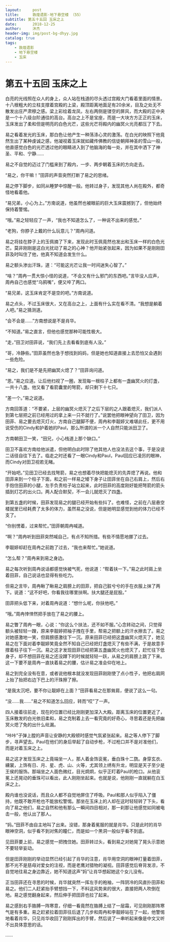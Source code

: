 ```yaml
---
layout:     post
title:      敦煌遗影·地下悬空楼 （55）
subtitle: 第五十五回 玉床之上
date:       2018-12-25
author:     沐杰
header-img: img/post-bg-dhyy.jpg
catalog: true
tags:
    - 敦煌遗影
    - 地下悬空楼
    - 玉床
---
```

# 第五十五回 玉床之上

白亮的光线照在众人的身上，众人站在栈道的尽头透过宫殿大门看着里面的情景。十八根粗大的立柱支撑着宫殿的上梁，殿顶距离地面足有20余米，目及之处无不散发出庄严肃穆之感。梁上彩绘着龙凤，左右两侧是镂空的屏风，而大殿的正中央是一个十八级台阶通往的高台。高台之上不是宝座，而是一大块方方正正的玉床，玉床发出了柔和但是明亮的白色光芒，这些光芒将殿内的幽冥火光亮都压了下去。

易之看着发光的玉床，那白色让他产生一种荡涤心灵的激荡。在白光的映照下他竟然生出了某种虔诚之感，他凝视着玉床就如藏传佛教的信徒朝拜神圣的雪山一般，他直感觉白色的光芒透过他的眼睛进入到了他脑海的每一处，并在其中洒下了神圣、平和、宁静……

易之不自觉的迈过了门槛来到了殿内，一步、两步朝着玉床的方向走去。

“易之，你干嘛！”田菲的声音突然打断了易之的思绪。

易之停下脚步，如同从睡梦中惊醒一般。他转过身子，发现其他人尚在殿外，都奇怪地看着他。

“易兄弟，小心为上。”方南说道，他虽然也被眼前的巨大玉床震撼到了，但他始终保持着警惕。

“哦。”易之轻轻应了一声，“我也不知道怎么了，一种说不出来的感觉。”

“老狗，你脖子上戴的什么玩意儿？”周冉问道。

易之将挂在脖子上的玉佩摘了下来，发现此时玉佩竟然也发出和玉床一样的白色光芒。莫非刚刚是这白光扰动了易之的心神？他开始紧张起来，因为如果不是刚刚田菲及时叫住了他，他真不知道会发生什么。

易之额头渗出汗珠，道：“可能这光芒让我一时间迷失心智了。”

“啥？”周冉一贯大惊小怪的说道，“不会又有什么邪门的东西吧。”言毕没人应声，周冉自己也感觉“乌鸦嘴”，便又啐了两口。

“易兄弟，这玉床肯定不是空的吧。”方南说道。

易之点头，不过玉床很大，又在高台之上，上面有什么实在看不清。“我想是躺着人吧。”易之猜测道。

“会不会是……”方南想说是不是肖华。

“不知道。”易之直言，但他也感觉那种可能性极大。

“走，”田卫对田菲说，“我们先上去看看到底有人没。”

“哥，冷静些。”田菲虽然也急于想找到妈妈，但是她也知道直接上去恐怕又会遇到一些危险。

“易之，我们是不是先把幽冥火熄了？”田菲询问道。

“恩。”易之应道。让后他扫视了一圈，发现每一根柱子上都有一盏幽冥火的灯盏，一共十八盏。他又看了看箭囊里的弩箭，却只剩下十七只。

“差一个。”易之说道。

方南回答道：“不要紧，上层的幽冥火熄灭了之后下层的之人跟着熄灭，我们派人到第七层把之前已经用过的拿上来一只不就行了。”说罢他把眼神望向了田卫，因为田菲、易之要去熄灭灯火，方南自己腿脚不便，周冉和李靓婷又难堪此任，更不用说受伤的Cindy和护着她的Paul，那么所谓的派一个人自然只能派田卫了。

方南朝田卫一笑，“田兄，小心栈道上那个缺口。”

田卫不喜欢方南给他派遣，但他明白此时除了他其他人也没法去这个事，于是没说二话径自往下去了。临走之时还看了一眼Cindy和Paul，Paul回应已凌厉的眼神，而Cindy对田卫视若无睹。

“开始吧。”见田卫已经去找弩箭，易之也想着尽快把能熄灭的先弄熄了再说。他和田菲来到一个柱子下面，和之前一样易之矮下身子让田菲坐在自己右肩上，然后右手抱住田菲的小腿，左手负责柱子站立起来，此时田菲的高度刚好能把弩箭的箭头插到灯芯的出火口。两人配合默契，不一会儿就熄灭了四盏。

到第五盏的时候，田菲发现易之的腿已经开始有些抖了。也难怪，之前在八层悬空楼就里已经耗费了太多的体力，虽然易之没说，但是她明显感觉到他的体力已经不支了。

“你别愣着，过来帮忙。”田菲朝周冉喊道。

“啊？”周冉听到田菲突然喊自己，有点不知所措。有些不情愿地挪了过去。

李靓婷却赶在周冉之前跑了过去，“我也来帮忙。”她说道。

“怎么帮？”周冉来到易之身边。

易之每次听到周冉说话都感觉快被气死，他说道：“帮着扶一下。”易之此时肩上坐着田菲，自己说话也显得有些吃力。

但易之言毕，周冉瞅了瞅易之肩膀上的田菲，把自己脏兮兮的手在衣服上抹了两下。说道：“这不好吧，你看我往哪里扶啊。扶大腿还是屁股。”

田菲把头低下来，对着周冉说道：“想什么呢，你扶他吧。”

“哦。”周冉悻悻然把手放在了易之的腰上。

易之瞥了周冉一眼，心说：“你这么个扶法，还不如不服。”心念转动之间，只觉得额头被轻轻一蹭，原来李靓婷把袖子拽在手里，帮易之把额上的汗水擦去了。易之对她感激地一笑，但肩膀感激往下一沉。原来田菲已经把这盏幽冥火熄灭了，她见易之在下面对着李靓婷笑竟全然不知自己已经把灯盏熄灭了有些不满，于是故意手撑着柱子往下一沉。易之这才发现田菲已经把第五盏幽冥火也熄灭了，赶忙往下低身子，却不想田菲在易之还没蹲下的时候就轻轻一跃，从易之的肩膀上跳了下来。这一下要不是周冉一直扶着易之的腰，估计易之准会仰在地上。

易之到完全没有在意，或者说他根本就没发现田菲刚刚使了点小性子，他把右肩网上抬了抬把右边下巴上的汗珠擦了擦。

“是我太沉吧，要不你让靓婷在上面？”田菲看易之在那耸肩，便说了这么一句。

“没……我……”易之不知道怎么回应，转而“哎”了一声。

四人接着往前走，现在的位置已经比刚刚更加深入大殿。距离玉床的位置更近了，玉床散发的白光依旧柔和，易之克制着上去一看究竟的好奇心，寻思着还是先把幽冥火熄了免的出什么纰漏。

“咔咔”子弹上膛的声音让安静的大殿顿时感觉气氛紧张起来。易之等人停下了脚步，寻声望去。Paul在他们的身后举起了自动步枪，不过枪口并不是对准他们，而是对着玉床之上。

易之这才发现玉床之上竟端坐一人，那人着金饰衮冕，垂白珠十二旒。身穿玄衣、纁裳，上饰有日、月、星、虎、山、火等，尤其领上绣有升龙，明显是天子至少是王侯的服饰。那端坐之人面色微红，目光炯炯，似乎正盯着Paul的枪口。从他衮冕上还晃动的垂珠可以看出，此人刚刚坐起来。也就是说，他刚刚一直就躺在白玉床之上。

殿内谁也没说话，而且众人都不自觉地屏住了呼吸。Paul和那人似乎陷入了僵持，他既不敢开枪也不能放松警惕。那坐在玉床上的人却在这时轻轻转了下头，看向了易之他们，易之自然和他有那么一瞬间四目相对，那一刹那让他感觉如同被电击一般，他认出了那人。

“妈。”田菲不由自主地叫了出来。没错，那身着冕服的就是肖华。只是此时的肖华眼神空洞，似乎看不到对焦的瞳仁，而是如一个黑洞一般似乎看不到底。

见田菲要上前，易之感觉一把拽住她。田菲转过头，看到易之对她晃了晃头示意她不要轻举妄动。

但是田菲刚刚的举动显然已经引起了肖华的注意，肖华用空洞的眼神打量着田菲，那不光不是慈母对爱女的注视，而是老鹰对猎物的凝视。田菲感觉后脊背发凉，不自觉地往易之身边靠近，她不知道这声“妈”让肖华想起她这个女儿没有。

正当田菲还在寻思的时候，肖华就突然一挥左手的袍袖，一阵阴冷的风直扑田菲和易之。他们二人赶紧抬手臂想挡一下，不料这风势来的很大，直接把两人吹倒在地。易之感觉翻身起来，然后伸手把田菲也拉了起来。

易之感到右手胳膊一阵寒意，仔细一看竟然在胳膊上结了一层霜，可见刚刚那阵寒气是有多重。易之赶紧拉着田菲往后退了几步和周冉和李靓婷站在了一起，他警惕地看着肖华，只见肖华收回了刚刚挥出的手臂，然后说了一串听起来像是中文又听不出具体意思的话。

……


